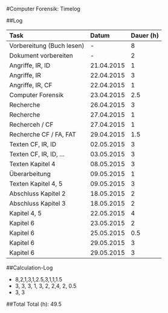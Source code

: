 #Computer Forensik: Timelog

##Log

| Task                      | Datum      | Dauer (h) |
|:--------------------------|:-----------|:----------|
| Vorbereitung (Buch lesen) | -          | 8         |
| Dokument vorbereiten      | -          | 2         |
| Angriffe, IR, ID          | 21.04.2015 | 1         |
| Angriffe, IR              | 22.04.2015 | 3         |
| Angriffe, IR, CF          | 22.04.2015 | 1         |
| Computer Forensik         | 23.04.2015 | 2.5       |
| Recherche                 | 26.04.2015 | 3         |
| Recherche                 | 27.04.2015 | 1         |
| Recherceh / CF            | 27.04.2015 | 1         |
| Recherche CF / FA, FAT    | 29.04.2015 | 1.5       |
| Texten CF, IR, ID         | 02.05.2015 | 3         |
| Texten CF, IR, ID, ...    | 03.05.2015 | 3         |
| Texten Kapitel 4          | 08.05.2015 | 3         |
| Überarbeitung             | 09.05.2015 | 1         |
| Texten Kapitel 4, 5       | 09.05.2015 | 3         |
| Abschluss Kapitel 2       | 18.05.2015 | 2         |
| Abschluss Kapitel 3       | 18.05.2015 | 2         |
| Kapitel 4, 5              | 22.05.2015 | 4         |
| Kapitel 6                 | 23.05.2015 | 2         |
| Kapitel 6                 | 25.05.2015 | 0.5       |
| Kapitel 6                 | 29.05.2015 | 3         |
| Kapitel 6                 | 29.05.2015 | 3         |

##Calculation-Log
  - 8,2,1,3,1,2.5,3,1,1,1.5
  - 3, 3, 3, 1, 3, 2, 2,4, 2, 0.5
  - 3, 3


##Total
Total (h):  49.5
